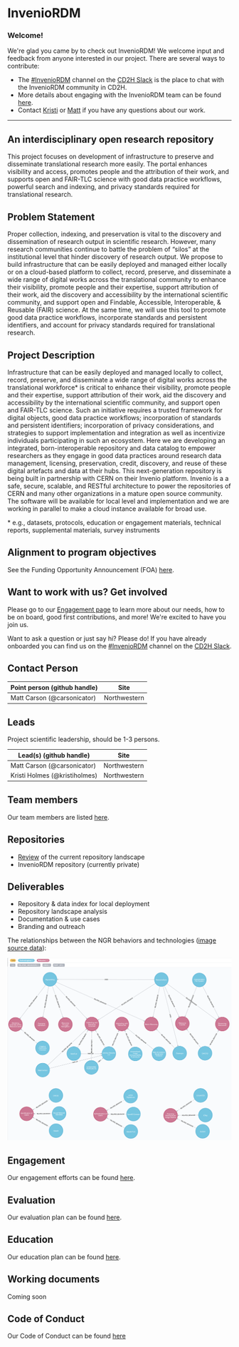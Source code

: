 # InvenioRDM

### Welcome!

We're glad you came by to check out InvenioRDM! We welcome input and feedback from anyone interested in our project. There are several ways to contribute:

* The [#InvenioRDM](https://app.slack.com/client/T4SPTQGE7/CGH677GUT) channel on the [CD2H Slack](https://cd2h.slack.com/messages) is the place to chat with the InvenioRDM community in CD2H.
* More details about engaging with the InvenioRDM team can be found [here](https://github.com/data2health/InvenioRDM/blob/master/engagement.md).
* Contact [Kristi](https://github.com/kristiholmes) or [Matt](https://github.com/carsonicator) if you have any questions about our work.

_______________

## An interdisciplinary open research repository

This project focuses on development of infrastructure to preserve and disseminate translational research more easily. The portal enhances visibility and access, promotes people and the attribution of their work, and supports open and FAIR-TLC science with good data practice workflows, powerful search and indexing, and privacy standards required for translational research.

## Problem Statement

Proper collection, indexing, and preservation is vital to the discovery and dissemination of research output in scientific research. However, many research communities continue to battle the problem of “silos” at the institutional level that hinder discovery of research output. We propose to build infrastructure that can be easily deployed and managed either locally or on a cloud-based platform to collect, record, preserve, and disseminate a wide range of digital works across the translational community to enhance their visibility, promote people and their expertise, support attribution of their work, aid the discovery and accessibility by the international scientific community, and support open and Findable, Accessible, Interoperable, & Reusable (FAIR) science. At the same time, we will use this tool to promote good data practice workflows, incorporate standards and persistent identifiers, and account for privacy standards required for translational research. 

## Project Description

Infrastructure that can be easily deployed and managed locally to collect, record, preserve, and disseminate a wide range of digital works across the translational workforce\* is critical to enhance their visibility, promote people and their expertise, support attribution of their work, aid the discovery and accessibility by the international scientific community, and support open and FAIR-TLC science. Such an initiative requires a trusted framework for digital objects, good data practice workflows; incorporation of standards and persistent identifiers; incorporation of privacy considerations, and strategies to support implementation and integration as well as incentivize individuals participating in such an ecosystem. Here we are developing an integrated, born-interoperable repository and data catalog to empower researchers as they engage in good data practices around research data management, licensing, preservation, credit, discovery, and reuse of these digital artefacts and data at their hubs. This next-generation repository is being built in partnership with CERN on their Invenio platform. Invenio is a a safe, secure, scalable, and RESTful architecture to power the repositories of CERN and many other organizations in a mature open source community. The software will be available for local level and implementation and we are working in parallel to make a cloud instance available for broad use.

\* e.g., datasets, protocols, education or engagement materials, technical reports, supplemental materials, survey instruments

## Alignment to program objectives
See the Funding Opportunity Announcement (FOA) [here](https://github.com/data2health/roadmap/blob/master/cd2h-foa.md).

## Want to work with us? Get involved
Please go to our [Engagement page](https://github.com/data2health/InvenioRDM/blob/master/engagement.md) to learn more about our needs, how to be on board, good first contributions, and more! We're excited to have you join us. 

Want to ask a question or just say hi? Please do! If you have already onboarded you can find us on the [#InvenioRDM](https://app.slack.com/client/T4SPTQGE7/CGH677GUT) channel on the [CD2H Slack](https://cd2h.slack.com/messages).

## Contact Person

| **Point person (github handle)**  | **Site** |
----------|--------------|
| Matt Carson (@carsonicator) | Northwestern
## Leads 

Project scientific leadership, should be 1-3 persons. 

Lead(s) (github handle) | Site
----------|--------------|
| Matt Carson (@carsonicator) | Northwestern
| Kristi Holmes (@kristiholmes) | Northwestern

## Team members 

Our team members are listed [here](https://github.com/data2health/InvenioRDM/blob/master/team.md).

## Repositories

* [Review](https://github.com/data2health/repository-and-index-software) of the current repository landscape
* InvenioRDM repository (currently private)

## Deliverables

* Repository & data index for local deployment
* Repository landscape analysis
* Documentation & use cases
* Branding and outreach

The relationships between the NGR behaviors and technologies ([image source data](http://ngr.coar-repositories.org/)): 

![alt text](https://github.com/data2health/InvenioRDM/blob/master/NGR_Behaviors_and_Technologies.png "NGR Behaviors and Technologies")

## Engagement

Our engagement efforts can be found [here](https://github.com/data2health/InvenioRDM/blob/master/engagement.md).

## Evaluation

Our evaluation plan can be found [here](https://github.com/data2health/InvenioRDM/blob/master/evaluation.md).

## Education

Our education plan can be found [here](https://github.com/data2health/InvenioRDM/blob/master/education.md).

## Working documents

Coming soon

## Code of Conduct
Our Code of Conduct can be found [here](https://github.com/data2health/InvenioRDM/blob/master/CODE_OF_CONDUCT.md)
